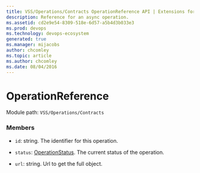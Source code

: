 ```yaml
---
title: VSS/Operations/Contracts OperationReference API | Extensions for Azure DevOps Services
description: Reference for an async operation.
ms.assetid: cd2e9e54-8309-518e-6d57-a5b4d3b033e3
ms.prod: devops
ms.technology: devops-ecosystem
generated: true
ms.manager: mijacobs
author: chcomley
ms.topic: article
ms.author: chcomley
ms.date: 08/04/2016
---
```


# OperationReference

Module path: `VSS/Operations/Contracts`


### Members

* `id`: string. The identifier for this operation.

* `status`: [OperationStatus](../../../VSS/Operations/Contracts/OperationStatus.md). The current status of the operation.

* `url`: string. Url to get the full object.


